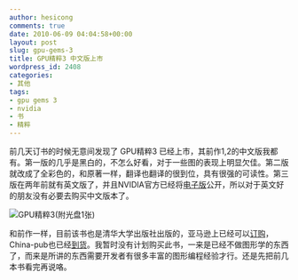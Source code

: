 ```yaml
---
author: hesicong
comments: true
date: 2010-06-09 04:04:58+00:00
layout: post
slug: gpu-gems-3
title: GPU精粹3 中文版上市
wordpress_id: 2408
categories:
- 其他
tags:
- gpu gems 3
- nvidia
- 书
- 精粹
---
```


前几天订书的时候无意间发现了 GPU精粹3 已经上市，其前作1,2的中文版我都有。第一版的几乎是黑白的，不怎么好看，对于一些图的表现上明显欠佳。第二版就改成了全彩色的，和原著一样，翻译也翻译的很到位，具有很强的可读性。第三版在两年前就有英文版了，并且NVIDIA官方已经将[电子版](http://developer.nvidia.com/object/gpu-gems-3.html)公开，所以对于英文好的朋友没有必要去购买中文版本了。

![ GPU精粹3(附光盘1张)](http://ec4.images-amazon.com/images/I/51orWhSRQrL._AA200_.jpg)

和前作一样，目前该书也是清华大学出版社出版的，亚马逊上已经可以[订购](http://www.amazon.cn/mn/detailApp/ref=sr_1_fkmr1_1?_encoding=UTF8&qid=1276055859&asin=B003NVLR1E&sr=8-1-fkmr1)，China-pub也已经[到货](http://www.china-pub.com/51142)。我暂时没有计划购买此书，一来是已经不做图形学的东西了，而来是所讲的东西需要开发者有很多丰富的图形编程经验才行。还是先把前几本书看完再说咯。
